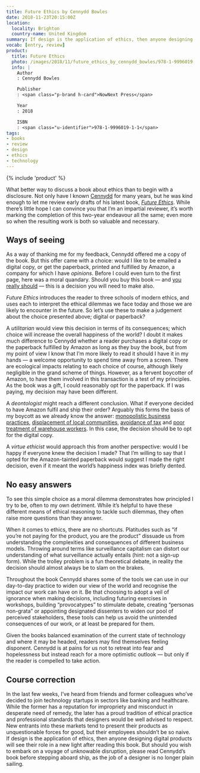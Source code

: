 ```yaml
---
title: Future Ethics by Cennydd Bowles
date: 2018-11-23T20:15:00Z
location:
  locality: Brighton
  country-name: United Kingdom
summary: If design is the application of ethics, then anyone designing digital products should see their role in a new light after reading this book.
vocab: [entry, review]
product:
  title: Future Ethics
  photo: /images/2018/11/future_ethics_by_cennydd_bowles/978-1-9996019-1-1.jpg
  info: |
    Author
    : Cennydd Bowles

    Publisher
    : <span class="p-brand h-card">NowNext Press</span>

    Year
    : 2018

    ISBN
    : <span class="u-identifier">978-1-9996019-1-1</span>
tags:
- books
- review
- design
- ethics
- technology
---
```

{% include 'product' %}

What better way to discuss a book about ethics than to begin with a disclosure. Not only have I known [Cennydd][1] for many years, but he was kind enough to let me review early drafts of his latest book, <cite>[Future Ethics][2]</cite>. While there’s little hope I can convince you that I’m an impartial reviewer, it’s worth marking the completion of this two-year endeavour all the same; even more so when the resulting work is both so valuable and necessary.

## Ways of seeing

As a way of thanking me for my feedback, Cennydd offered me a copy of the book. But this offer came with a choice: would I like to be emailed a digital copy, or get the paperback, printed and fulfilled by Amazon, a company for which I have *opinions*. Before I could even turn to the first page, here was a moral quandary. Should you buy this book — and [you really should][3] — this is a decision you will need to make also.

<cite>Future Ethics</cite> introduces the reader to three schools of modern ethics, and uses each to interpret the ethical dilemmas we face today and those we are likely to encounter in the future. So let’s use these to make a judgement about the choice presented above; digital or paperback?

A *utilitarian* would view this decision in terms of its consequences; which choice will increase the overall happiness of the world? I doubt it makes much difference to Cennydd whether a reader purchases a digital copy or the paperback fulfilled by Amazon as long as they buy the book, but from my point of view I know that I’m more likely to read it should I have it in my hands — a welcome opportunity to spend time away from a screen. There are ecological impacts relating to each choice of course, although likely negligible in the grand scheme of things. However, as a fervent boycotter of Amazon, to have them involved in this transaction is a test of my principles. As the book was a gift, I could reasonably opt for the paperback. If I was paying, my decision may have been different.

A *deontologist* might reach a different conclusion. What if everyone decided to have Amazon fulfil and ship their order? Arguably this forms the basis of my boycott as we already know the answer: [monopolistic business practices][4], [displacement of local communities][5], [avoidance of tax][6] and [poor treatment of warehouse workers][7]. In this case, the decision should be to opt for the digital copy.

A *virtue ethicist* would approach this from another perspective: would I be happy if everyone knew the decision I made? That I’m willing to say that I opted for the Amazon-tainted paperback would suggest I made the right decision, even if it meant the world’s happiness index was briefly dented.

## No easy answers

To see this simple choice as a moral dilemma demonstrates how principled I try to be, often to my own detriment. While it’s helpful to have these different means of ethical reasoning to tackle such dilemmas, they often raise more questions than they answer.

When it comes to ethics, there are no shortcuts. Platitudes such as “if you’re not paying for the product, you are the product” dissuade us from understanding the complexities and consequences of different business models. Throwing around terms like surveillance capitalism can distort our understanding of what surveillance actually entails (hint: not a sign-up form). While the trolley problem is a fun theoretical debate, in reality the decision should almost always be to slam on the brakes.

Throughout the book Cennydd shares some of the tools we can use in our day-to-day practice to widen our view of the world and recognise the impact our work can have on it. Be that choosing to adopt a veil of ignorance when making decisions, including futuring exercises in workshops, building “provocatypes” to stimulate debate, creating “personas non-grata” or appointing designated dissenters to widen our pool of perceived stakeholders, these tools can help us avoid the unintended consequences of our work, or at least be prepared for them.

Given the books balanced examination of the current state of technology and where it may be headed, readers may find themselves feeling disponent. Cennydd is at pains for us not to retreat into fear and hopelessness but instead reach for a more optimistic outlook — but only if the reader is compelled to take action.

## Course correction

In the last few weeks, I’ve heard from friends and former colleagues who’ve decided to join technology startups in sectors like banking and healthcare. While the former has a reputation for impropriety and misconduct in desperate need of remedy, the later has a proud tradition of ethical practice and professional standards that designers would be well advised to respect. New entrants into these markets tend to present their products as unquestionable forces for good, but their employees shouldn’t be so naive. If design is the application of ethics, then anyone designing digital products will see their role in a new light after reading this book. But should you wish to embark on a voyage of unknowable disruption, please read Cennydd’s book before stepping aboard ship, as the job of a designer is no longer plain sailing.

[1]: https://www.cennydd.com
[2]: https://www.future-ethics.com
[3]: https://www.future-ethics.com/buy/
[4]: https://www.vox.com/2018/7/17/17583070/amazon-prime-day-monopoly-antitrust
[5]: https://www.theguardian.com/technology/2018/mar/15/not-welcome-here-amazon-faces-growing-resistance-to-its-second-home
[6]: https://www.theguardian.com/technology/2017/aug/10/amazon-uk-halves-its-corporation-tax-to-74m-as-sales-soar-to-7bn
[7]: https://www.theverge.com/2018/4/16/17243026/amazon-warehouse-jobs-worker-conditions-bathroom-breaks
